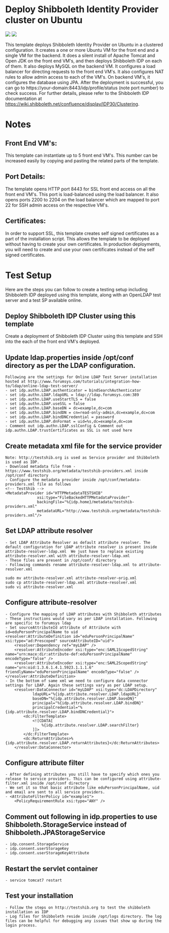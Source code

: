 # Deploy Shibboleth Identity Provider cluster on Ubuntu

<a href="https://portal.azure.com/#create/Microsoft.Template/uri/https%3A%2F%2Fraw.githubusercontent.com%2FTVDKoni%2Fazure-quickstart-templates%2Fmaster%2Fshibboleth-cluster-ubuntu%2Fazuredeploy.json" target="_blank"><img src="http://azuredeploy.net/deploybutton.png"/></a>
<a href="http://armviz.io/#/?load=https%3A%2F%2Fraw.githubusercontent.com%2FTVDKoni%2Fazure-quickstart-templates%2Fmaster%2Fshibboleth-cluster-ubuntu%2Fazuredeploy.json" target="_blank">
    <img src="http://armviz.io/visualizebutton.png"/>
</a>

This template deploys Shibboleth Identity Provider on Ubuntu in a clustered configuration. It creates a one or more Ubuntu VM for the front end and a single VM for the backend. It does a silent install of Apache Tomcat and Open JDK on the front end VM's, and then deploys Shibboleth IDP on each of them. It also deploys MySQL on the backend VM.  It configures a load balancer for directing requests to the front end VM's. It also configures NAT rules to allow admin access to each of the VM's. On backend VM's, it configures the database using JPA. After the deployment is successful, you can go to https://your-domain:8443/idp/profile/status (note port number) to check success. For further details, please refer to the Shibboleth IDP documentation at https://wiki.shibboleth.net/confluence/display/IDP30/Clustering.

# Notes

## Front End VM's:
This template can instantiate up to 5 front end VM's. This number can be increased easily by copying and pasting the related parts of the template. 

## Port Details:
The template opens HTTP port 8443 for SSL front end access on all the front end VM's. This port is load-balanced using the load balancer.
It also opens ports 2200 to 2204 on the load balancer which are mapped to port 22 for SSH admin access on the respective VM's.

## Certificates:
In order to support SSL, this template creates self signed certificates as a part of the installation script. This allows the template to be deployed without having to create your own certificates. In production deployments, you will need to create and use your own certificates instead of the self signed certificates.

# Test Setup
Here are the steps you can follow to create a testing setup including Shibboleth IDP deployed using this template, along with an OpenLDAP test server and a test SP available online.

## Deploy Shibboleth IDP Cluster using this template

Create a deployment of Shibboleth IDP Cluster using this template and SSH into the each of the front end VM's deployed.

## Update ldap.properties inside /opt/conf directory as per the LDAP configuration.
    Following are the settings for Online LDAP Test Server installation hosted at http://www.forumsys.com/tutorials/integration-how-to/ldap/online-ldap-test-server/
	- set idp.authn.LDAP.authenticator = bindSearchAuthenticator
	- set idp.authn.LDAP.ldapURL = ldap://ldap.forumsys.com:389
	- set idp.authn.LDAP.useStartTLS = false
	- set idp.authn.LDAP.useSSL = false
	- set idp.authn.LDAP.baseDN = dc=example,dc=com
	- set idp.authn.LDAP.bindDN = cn=read-only-admin,dc=example,dc=com
	- set idp.authn.LDAP.bindDNCredential = password
	- set idp.authn.LDAP.dnFormat = uid=%s,dc=example,dc=com
	- Comment out idp.authn.LDAP.sslConfig & Comment out idp.authn.LDAP.trustCertificates as SSL is not used here

## Create metadata xml file for the service provider
    Note: http://testshib.org is used as Service provider and Shibboleth is used as IDP.
	- Download metadata file from - https://www.testshib.org/metadata/testshib-providers.xml inside /opt/conf directory
	- Configure the metadata provider inside /opt/conf/metadata-providers.xml file as follows
	<!-- TestShib -->
	<MetadataProvider id="HTTPMetadataTESTSHIB"
                  xsi:type="FileBackedHTTPMetadataProvider"
                  backingFile="%{idp.home}/metadata/testshib-providers.xml"
                  metadataURL="http://www.testshib.org/metadata/testshib-providers.xml"/>

		
## Set LDAP attribute resolver
	- Set LDAP Attribute Resolver as default attribute resolver. The default configuration for LDAP attribute resolver is present inside attribute-resolver-ldap.xml  We just have to replace existing attribute-resolver.xml with attribute-resolver-ldap.xml
	- These files are present in /opt/conf/ directory
	- Following commands rename attribute-resolver-ldap.xml to attribute-resolver.xml

	sudo mv attribute-resolver.xml attribute-resolver-orig.xml
	sudo cp attribute-resolver-ldap.xml attribute-resolver.xml
	sudo vi attribute-resolver.xml

## Configure attribute-resolver
	- Configure the mapping of LDAP attributes with Shibboleth attributes
 	- These instructions would vary as per LDAP installation. Following are specific to forumsys ldap
	- Set sourceAttributeId attribute of Attribute with id=eduPersonPrincipalName to uid 
	<resolver:AttributeDefinition id="eduPersonPrincipalName" xsi:type="ad:Prescoped" sourceAttributeID="uid">
        <resolver:Dependency ref="myLDAP" />
        <resolver:AttributeEncoder xsi:type="enc:SAML1ScopedString" name="urn:mace:dir:attribute-def:eduPersonPrincipalName" encodeType="false" />
        <resolver:AttributeEncoder xsi:type="enc:SAML2ScopedString" name="urn:oid:1.3.6.1.4.1.5923.1.1.1.6" friendlyName="eduPersonPrincipalName" encodeType="false" />
    </resolver:AttributeDefinition>
	- In the bottom of same xml we need to configure data connector settings for LDAP. Again these settings vary as per LDAP setup.
		<resolver:DataConnector id="myLDAP" xsi:type="dc:LDAPDirectory"
				ldapURL="%{idp.attribute.resolver.LDAP.ldapURL}"
				baseDN="%{idp.attribute.resolver.LDAP.baseDN}" 
				principal="%{idp.attribute.resolver.LDAP.bindDN}"
				principalCredential="%{idp.attribute.resolver.LDAP.bindDNCredential}">
			<dc:FilterTemplate>
				<![CDATA[
					%{idp.attribute.resolver.LDAP.searchFilter}
				]]>
			</dc:FilterTemplate>
			<dc:ReturnAttributes>%{idp.attribute.resolver.LDAP.returnAttributes}</dc:ReturnAttributes>
		</resolver:DataConnector>
	
## Configure attribute filter
	- After defining attributes you still have to specify which ones you release to service providers. This can be configured using attribute-filter.xml inside /opt/conf directory
	- We set it so that basic attribute like eduPersonPrincipalName, uid and email are sent to all service providers.
	- <AttributeFilterPolicy id="example1">
        <PolicyRequirementRule xsi:type="ANY" />
	
## Comment out following in idp.properties to use Shibboleth.StorageService instead of Shibboleth.JPAStorageService
	- idp.consent.StorageService 
	- idp.consent.userStorageKey
	- idp.consent.userStorageKeyAttribute

## Restart the servlet container
    - service tomcat7 restart
	
## Test your installation
    - Follow the steps on http://testshib.org to test the shibboleth installation as IDP
    - Log files for Shibboleth reside inside /opt/logs directory. The log files can be helpful for debugging any issues that show up during the login process.
